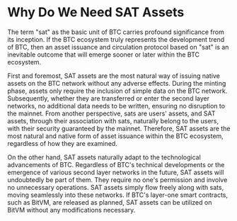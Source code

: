 Why Do We Need SAT Assets
===

The term "sat" as the basic unit of BTC carries profound significance from its inception. If the BTC ecosystem truly represents the development trend of BTC, then an asset issuance and circulation protocol based on "sat" is an inevitable outcome that will emerge sooner or later within the BTC ecosystem.

First and foremost, SAT assets are the most natural way of issuing native assets on the BTC network without any adverse effects. During the minting phase, assets only require the inclusion of simple data on the BTC network. Subsequently, whether they are transferred or enter the second layer networks, no additional data needs to be written, ensuring no disruption to the mainnet. From another perspective, sats are users' assets, and SAT assets, through their association with sats, naturally belong to the users, with their security guaranteed by the mainnet. Therefore, SAT assets are the most natural and native form of asset issuance within the BTC ecosystem, regardless of how they are examined.

On the other hand, SAT assets naturally adapt to the technological advancements of BTC. Regardless of BTC's technical developments or the emergence of various second layer networks in the future, SAT assets will undoubtedly be part of them. They require no one's permission and involve no unnecessary operations. SAT assets simply flow freely along with sats, moving seamlessly into these networks. If BTC's layer-one smart contracts, such as BitVM, are released as planned, SAT assets can be utilized on BitVM without any modifications necessary.